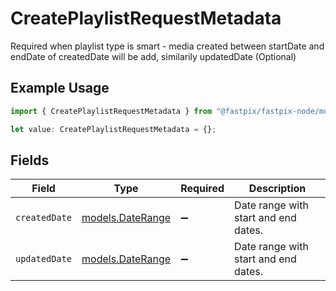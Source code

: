 # CreatePlaylistRequestMetadata

Required when playlist type is smart - media created between startDate and endDate of createdDate will be add, similarily updatedDate (Optional)

## Example Usage

```typescript
import { CreatePlaylistRequestMetadata } from "@fastpix/fastpix-node/models";

let value: CreatePlaylistRequestMetadata = {};
```

## Fields

| Field                                      | Type                                       | Required                                   | Description                                |
| ------------------------------------------ | ------------------------------------------ | ------------------------------------------ | ------------------------------------------ |
| `createdDate`                              | [models.DateRange](../models/daterange.md) | :heavy_minus_sign:                         | Date range with start and end dates.       |
| `updatedDate`                              | [models.DateRange](../models/daterange.md) | :heavy_minus_sign:                         | Date range with start and end dates.       |